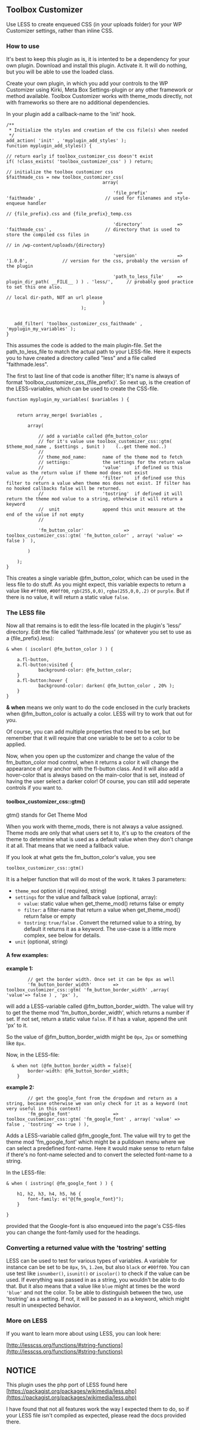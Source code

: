 ## Toolbox Customizer

Use LESS to create enqueued CSS (in your uploads folder) for your WP Customizer settings, rather than inline CSS.


### How to use
It's best to keep this plugin as is, it is intented to be a dependency for your own plugin. Download and install this plugin. Activate it. It will do nothing, but you will be able to use the loaded class.

Create your own plugin, in which you add your controls to the WP Customizer using Kirki, Meta Box Settings-plugin or any other framework or method available. Toolbox Customizer works with theme_mods directly, not with frameworks so there are no additional dependencies.

In your plugin add a callback-name to the 'init' hook.

    /**
     * Initialize the styles and creation of the css file(s) when needed
     */
    add_action( 'init' , 'myplugin_add_styles' );
    function myplugin_add_styles() {

	// return early if toolbox_customizer_css doesn't exist
	if( !class_exists( 'toolbox_customizer_css' ) ) return;

	// initialize the toolbox customizer css
	$faithmade_css = new toolbox_customizer_css(
										array(

											'file_prefix'			=> 'faithmade' ,						// used for filenames and style-enqueue handler
																											// {file_prefix}.css and {file_prefix}_temp.css

											'directory'				=> 'faithmade_css' ,					// directory that is used to store the compiled css files in
																											// in /wp-content/uploads/{directory}

											'version'				=> '1.0.0',				// version for the css, probably the version of the plugin

											'path_to_less_file'		=> plugin_dir_path( __FILE__ ) ) . 'less/',		// probably good practice to set this one also.
																											// local dir-path, NOT an url please
										)
								);


	   add_filter( 'toolbox_customizer_css_faithmade' , 'myplugin_my_variables' );
	}




This assumes the code is added to the main plugin-file. Set the path_to_less_file to match the actual path to your LESS-file. Here it expects you to have created a directory called "less" and a file called "faithmade.less".

The first to last line of that code is another filter; It's name is always of format 'toolbox_customizer_css_{file_prefix}'. So next up, is the creation of the LESS-variables, which can be used to create the CSS-file.

    function myplugin_my_variables( $variables ) {


    	return array_merge( $variables ,

    		array(

    			// add a variable called @fm_button_color
    			// for it's value use toolbox_customizer_css::gtm( $theme_mod_name , $settings , $unit ) 	(..get theme mod..)
    			//
    			// theme_mod_name: 		name of the theme mod to fetch
    			// settings:			the settings for the return value
    			//		 				'value'  	if defined us this value as the return value if theme mod does not exist
    			// 						'filter'	if defined use this filter to return a value when theme mos does not exist. If filter has no hooked callbacks false will be returned.
    			// 						'tostring'	if defined it will return the theme mod value to a string, otherwise it will return a keyword
    			// 	unit 				append this unit measure at the end of the value if not empty
    			//

    			'fm_button_color' 				=> toolbox_customizer_css::gtm( 'fm_button_color' , array( 'value' => false )  ),

    		)

    	);
    }

This creates a single variable @fm_button_color, which can be used in the less file to do stuff. As you might expect, this variable expects to return a value like `#ff000`, `#00ff00`, `rgb(255,0,0)`, `rgba(255,0,0,.2)` or `purple`. But if there is no value, it will return a static value `false`.

### The LESS file
Now all that remains is to edit the less-file located in the plugin's 'less/' directory.
Edit the file called 'faithmade.less' (or whatever you set to use as a {file_prefix}.less):

    & when ( iscolor( @fm_button_color ) ) {

    	a.fl-button,
    	a.fl-button:visited {
    		    background-color: @fm_button_color;
    	}
    	a.fl-button:hover {
    	        background-color: darken( @fm_button_color , 20% );
    	}
    }

**& when** means we only want to do the code enclosed in the curly brackets when @fm_button_color is actually a color. LESS will try to work that out for you.

Of course, you can add multiple properties that need to be set, but remember that it will require that one variable to be set to a color to be applied.

Now, when you open up the customizer and change the value of the fm_button_color mod control, when it returns a color it will change the appearance of any anchor with the fl-button class. And it will also add a hover-color that is always based on the main-color that is set, instead of having the user select a darker color! Of course, you can still add seperate controls if you want to.

#### toolbox_customizer_css::gtm()

gtm() stands for Get Theme Mod

When you work with theme_mods, there is not always a value assigned. Theme mods are only that what users set it to, it's up to the creators of the theme to determine what is used as a default value when they don't change it at all. That means that we need a fallback value.

If you look at what gets the fm_button_color's value, you see

    toolbox_customizer_css::gtm()

It is a helper function that will do most of the work. It takes 3 parameters:

 - `theme_mod` option id ( required, string)
 - `settings` for the value and fallback value (optional, array):
	 - `value`: static value when get_theme_mod() returns false or empty
	 - `filter`: a filter-name that return a value when get_theme_mod() return false or empty
	 - `tostring`: `true/false` . Convert the returned value to a string, by default it returns it as a keyword. The use-case is a little more complex, see below for details.
 - `unit` (optional, string)

#### A few examples:

**example 1:**

			// get the border width. Once set it can be 0px as well
			'fm_button_border_width'		=> toolbox_customizer_css::gtm( 'fm_button_border_width' ,array( 'value'=> false ) , 'px' ),

will add a LESS-variable called @fm_button_border_width. The value will try to get the theme mod 'fm_button_border_width', which returns a number if set. If not set, return a static value `false`. If it has a value, append the unit 'px' to it.

So the value of @fm_button_border_width might be `0px`,  `2px` or something like `8px`.

Now, in the LESS-file:


      & when not (@fm_button_border_width = false){
    		border-width: @fm_button_border_width;
        }

**example 2:**

			// get the google_font from the dropdown and return as a string, because otherwise we van only check for it as a keyword (not very useful in this context)
			'fm_google_font'				=> toolbox_customizer_css::gtm( 'fm_google_font' , array( 'value' => false , 'tostring' => true ) ),

Adds a LESS-variable called @fm_google_font. The value will try to get the theme mod 'fm_google_font' which might be a pulldown menu where we can select a predefined font-name. Here it would make sense to return false if there's no font-name selected and to convert the selected font-name to a string.

In the LESS-file:

    & when ( isstring( @fm_google_font ) ) {

    	h1, h2, h3, h4, h5, h6 {
    		font-family: e("@{fm_google_font}");
    	}

    }

provided that the Google-font is also enqueued into the page's CSS-files you can change the font-family used for the headings.

### Converting a returned value with the 'tostring' setting

LESS can be used to test for various types of variables. A variable for instance can be set to be `8px`, `5%`, `1.2em`, but also `black` or `#00ff00`. You can use test like `isnumber()`, `isunit()` or `iscolor()` to check if the value can be used. If everything was passed in as a string, you wouldn't be able to do that. But it also means that a value like `blue` might at times be the word `'blue'` and not the color.
To be able to distinguish between the two, use 'tostring' as a setting. If not, it will be passed in as a keyword, which might result in unexpected behavior.

### More on LESS
If you want to learn more about using LESS, you can look here:

[http://lesscss.org/functions/#string-functions](http://lesscss.org/functions/#string-functions)

## NOTICE
This plugin uses the php port of LESS found here [https://packagist.org/packages/wikimedia/less.php](https://packagist.org/packages/wikimedia/less.php)

I have found that not all features work the way I expected them to do, so if your LESS file isn't compiled as expected, please read the docs provided there.